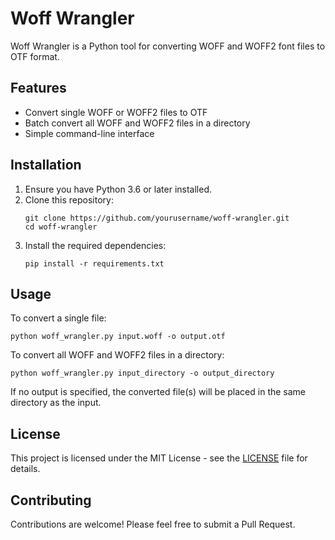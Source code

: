 # Woff Wrangler

Woff Wrangler is a Python tool for converting WOFF and WOFF2 font files to OTF format.

## Features

- Convert single WOFF or WOFF2 files to OTF
- Batch convert all WOFF and WOFF2 files in a directory
- Simple command-line interface

## Installation

1. Ensure you have Python 3.6 or later installed.
2. Clone this repository:
   ```
   git clone https://github.com/yourusername/woff-wrangler.git
   cd woff-wrangler
   ```
3. Install the required dependencies:
   ```
   pip install -r requirements.txt
   ```

## Usage

To convert a single file:
```
python woff_wrangler.py input.woff -o output.otf
```

To convert all WOFF and WOFF2 files in a directory:
```
python woff_wrangler.py input_directory -o output_directory
```

If no output is specified, the converted file(s) will be placed in the same directory as the input.

## License

This project is licensed under the MIT License - see the [LICENSE](LICENSE) file for details.

## Contributing

Contributions are welcome! Please feel free to submit a Pull Request.